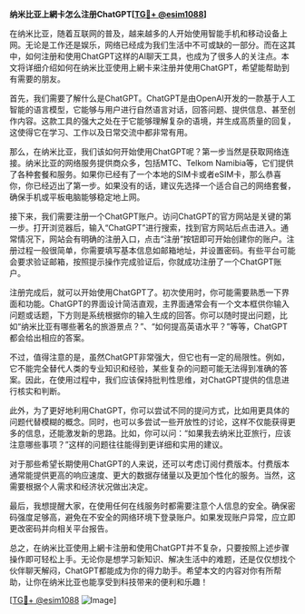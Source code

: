 **纳米比亚上網卡怎么注册ChatGPT[[TG💪+ @esim1088](https://t.me/s/esim1088)]**

在纳米比亚，随着互联网的普及，越来越多的人开始使用智能手机和移动设备上网。无论是工作还是娱乐，网络已经成为我们生活中不可或缺的一部分。而在这其中，如何注册和使用ChatGPT这样的AI聊天工具，也成为了很多人的关注点。本文将详细介绍如何在纳米比亚使用上網卡来注册并使用ChatGPT，希望能帮助到有需要的朋友。

首先，我们需要了解什么是ChatGPT。ChatGPT是由OpenAI开发的一款基于人工智能的语言模型，它能够与用户进行自然语言对话，回答问题、提供信息、甚至创作内容。这款工具的强大之处在于它能够理解复杂的语境，并生成高质量的回复，这使得它在学习、工作以及日常交流中都非常有用。

那么，在纳米比亚，我们该如何开始使用ChatGPT呢？第一步当然是获取网络连接。纳米比亚的网络服务提供商众多，包括MTC、Telkom Namibia等，它们提供了各种套餐和服务。如果你已经有了一个本地的SIM卡或者eSIM卡，那么恭喜你，你已经迈出了第一步。如果没有的话，建议先选择一个适合自己的网络套餐，确保手机或平板电脑能够稳定地上网。

接下来，我们需要注册一个ChatGPT账户。访问ChatGPT的官方网站是关键的第一步。打开浏览器后，输入“ChatGPT”进行搜索，找到官方网站后点击进入。通常情况下，网站会有明确的注册入口，点击“注册”按钮即可开始创建你的账户。注册过程一般很简单，你需要填写基本信息如邮箱地址，并设置密码。有些平台可能会要求验证邮箱，按照提示操作完成验证后，你就成功注册了一个ChatGPT账户。

注册完成后，就可以开始使用ChatGPT了。初次使用时，你可能需要熟悉一下界面和功能。ChatGPT的界面设计简洁直观，主界面通常会有一个文本框供你输入问题或话题，下方则是系统根据你的输入生成的回答。你可以随时提出问题，比如“纳米比亚有哪些著名的旅游景点？”、“如何提高英语水平？”等等，ChatGPT都会给出相应的答案。

不过，值得注意的是，虽然ChatGPT非常强大，但它也有一定的局限性。例如，它不能完全替代人类的专业知识和经验，某些复杂的问题可能无法得到准确的答案。因此，在使用过程中，我们应该保持批判性思维，对ChatGPT提供的信息进行核实和判断。

此外，为了更好地利用ChatGPT，你可以尝试不同的提问方式，比如用更具体的问题代替模糊的概念。同时，也可以多尝试一些开放性的讨论，这样不仅能获得更多的信息，还能激发新的思路。比如，你可以问：“如果我去纳米比亚旅行，应该注意哪些事项？”这样的问题往往能得到更详细和实用的建议。

对于那些希望长期使用ChatGPT的人来说，还可以考虑订阅付费版本。付费版本通常能提供更高的响应速度、更大的数据存储量以及更加个性化的服务。当然，这需要根据个人需求和经济状况做出决定。

最后，我想提醒大家，在使用任何在线服务时都需要注意个人信息的安全。确保密码强度足够高，避免在不安全的网络环境下登录账户。如果发现账户异常，应立即更改密码并向相关平台报告。

总之，在纳米比亚使用上網卡注册和使用ChatGPT并不复杂，只要按照上述步骤操作即可轻松上手。无论你是想学习新知识、解决生活中的难题，还是仅仅想找个伙伴聊天解闷，ChatGPT都能成为你的得力助手。希望本文的内容对你有所帮助，让你在纳米比亚也能享受到科技带来的便利和乐趣！

[[TG💪+ @esim1088](https://t.me/s/esim1088) ![Image](https://i.postimg.cc/4NQfJmqS/Snipaste-2025-05-13-00-14-12.png)]
